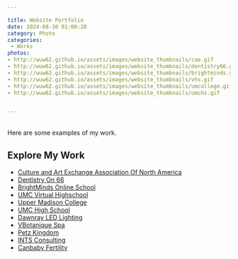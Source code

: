 ```yaml
---

title: Website Portfolio
date: 2024-08-30 01:00:20
category: Photo
categories:
 - Works
photos: 
- http://wuw62.github.io/assets/images/website_thumbnails/cae.gif
- http://wuw62.github.io/assets/images/website_thumbnails/dentistry66.gif
- http://wuw62.github.io/assets/images/website_thumbnails/brightminds.gif
- http://wuw62.github.io/assets/images/website_thumbnails/vhs.gif
- http://wuw62.github.io/assets/images/website_thumbnails/umcollege.gif
- http://wuw62.github.io/assets/images/website_thumbnails/umchs.gif


---
```

<br/>
Here are some examples of my work.

## Explore My Work

- [Culture and Art Exchange Association Of North America](https://caeassociation.com/)
- [Dentistry On 66](https://www.dentistryon66.com/)
- [BrightMinds Online School](https://brightmindsonlineschool.ca/)
- [UMC Virtual Highschool](https://umcvirtualhighschool.com/)
- [Upper Madison College](https://umcollege.ca/)
- [UMC High School](https://umchighschool.com/)
- [Dawnray LED Lighting](https://dawnray.space/)
- [VBotanique Spa](https://vbotanique.com/)
- [Petz Kingdom](https://petzkingdom.ca/)
- [INTS Consulting](https://intscanada.com/)
- [Canbaby Fertility](https://canbaby.ca/)

